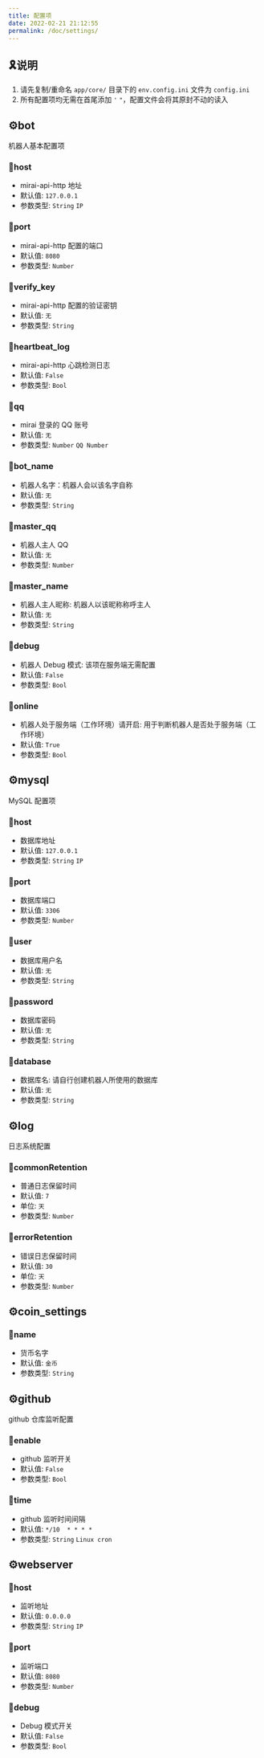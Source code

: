 ```yaml
---
title: 配置项
date: 2022-02-21 21:12:55
permalink: /doc/settings/
---
```


## 🎗️说明

1. 请先复制/重命名 `app/core/` 目录下的 `env.config.ini` 文件为 `config.ini`
2. 所有配置项均无需在首尾添加 `'` `"`，配置文件会将其原封不动的读入

## ⚙️bot

机器人基本配置项

### 📌host

- mirai-api-http 地址
- 默认值: `127.0.0.1`
- 参数类型: `String` `IP`

### 📌port

- mirai-api-http 配置的端口
- 默认值: `8080`
- 参数类型: `Number`

### 📌verify_key

- mirai-api-http 配置的验证密钥
- 默认值: `无`
- 参数类型: `String`

### 📌heartbeat_log

- mirai-api-http 心跳检测日志
- 默认值: `False`
- 参数类型: `Bool`

### 📌qq

- mirai 登录的 QQ 账号
- 默认值: `无`
- 参数类型: `Number` `QQ Number`

### 📌bot_name

- 机器人名字：机器人会以该名字自称
- 默认值: `无`
- 参数类型: `String`

### 📌master_qq

- 机器人主人 QQ
- 默认值: `无`
- 参数类型: `Number`

### 📌master_name

- 机器人主人昵称: 机器人以该昵称称呼主人
- 默认值: `无`
- 参数类型: `String`

### 📌debug

- 机器人 Debug 模式: 该项在服务端无需配置
- 默认值: `False`
- 参数类型: `Bool`

### 📌online

- 机器人处于服务端（工作环境）请开启: 用于判断机器人是否处于服务端（工作环境）
- 默认值: `True`
- 参数类型: `Bool`

## ⚙️mysql

MySQL 配置项

### 📌host

- 数据库地址
- 默认值: `127.0.0.1`
- 参数类型: `String` `IP`

### 📌port

- 数据库端口
- 默认值: `3306`
- 参数类型: `Number`

### 📌user

- 数据库用户名
- 默认值: `无`
- 参数类型: `String`

### 📌password

- 数据库密码
- 默认值: `无`
- 参数类型: `String`

### 📌database

- 数据库名: 请自行创建机器人所使用的数据库
- 默认值: `无`
- 参数类型: `String`

## ⚙️log

日志系统配置

### 📌commonRetention

- 普通日志保留时间
- 默认值: `7`
- 单位: `天`
- 参数类型: `Number`

### 📌errorRetention

- 错误日志保留时间
- 默认值: `30`
- 单位: `天`
- 参数类型: `Number`

## ⚙️coin_settings

### 📌name

- 货币名字
- 默认值: `金币`
- 参数类型: `String`

## ⚙️github

github 仓库监听配置

### 📌enable

- github 监听开关
- 默认值: `False`
- 参数类型: `Bool`

### 📌time

- github 监听时间间隔
- 默认值: `*/10  * * * *`
- 参数类型: `String` `Linux cron`

## ⚙️webserver

### 📌host

- 监听地址
- 默认值: `0.0.0.0`
- 参数类型: `String` `IP`

### 📌port

- 监听端口
- 默认值: `8080`
- 参数类型: `Number`

### 📌debug

- Debug 模式开关
- 默认值: `False`
- 参数类型: `Bool`